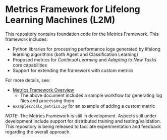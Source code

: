 # Metrics Framework for Lifelong Learning Machines (L2M)

This repository contains foundation code for the Metrics Framework. This framework includes:

* Python libraries for processing performance logs generated by lifelong learning algorithms (both Agent and Classification Learning)
* Proposed metrics for *Continual Learning* and *Adapting to New Tasks* core capabilities
* Support for extending the framework with custom metrics

For more details, see:

* [Metrics Framework Overview](docs/metrics_documentation.pdf)
  * The above document includes a sample workflow for generating log files and processing them
* `examples/calc_metrics.py` for an example of adding a custom metric

*NOTE*: The Metrics Framework is still in development. Aspects still under development include support for distributed training and testing/validation. This repository is being released to faciliate experimentation and feedback regarding the overall approach.
